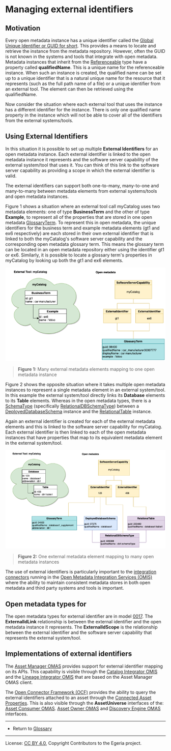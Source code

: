 <!-- SPDX-License-Identifier: CC-BY-4.0 -->
<!-- Copyright Contributors to the Egeria project. -->


# Managing external identifiers

## Motivation

Every open metadata instance has a unique identifier called the
[Global Unique Identifier or GUID for short](../basic-concepts/guid.md).
This provides a means to locate and retrieve the instance from the metadata repository.
However, often the GUID is not known in the systems and tools that integrate
with open metadata.  Metadata instances that inherit from the
[Referenceable](../open-metadata-types/0010-Base-Model.md) type
have a property called **qualifiedName**.  This is a unique name for
the referenceable instance.
When such an instance is created, the qualified name can
be set up to a unique identifier that is a natural unique name for the
resource that it represents (such as the full path name of a file)
or a unique identifier from an external tool.  The element
can then be retrieved using the qualifiedName.

Now consider the situation where each external tool that uses the instance has
a different identifier for the instance.  There is only one qualified name property
in the instance which will not be able to cover all of the identifiers from
the external systems/tools.

## Using External Identifiers

In this situation it is possible to set up multiple **External Identifiers**
for an open metadata instance.
Each external identifier is linked to the open metadata instance it represents
and the software server capability of the external system/tool that uses it.
You can think of this link to the software server capability as providing a scope
in which the external identifier is valid.

The external identifiers can support both one-to-many, many-to-one and many-to-many
between metadata elements from external systems/tools and open metadata instances.

Figure 1 shows a situation where an external tool
call myCatalog uses two metadata elements:
one of type **BusinessTerm** and the other of type **Example**, to represent all of the
properties that are stored in one open metadata
[GlossaryTerm](../open-metadata-types/0330-Terms.md).
To represent this in open metadata, the unique identifiers for the business term and
example metadata elements
(gt1 and ex6 respectively) are each stored in their own external identifier
that is linked to both the myCatalog's software server capability and
the corresponding open metadata glossary term.  This means the
glossary term can be located in an open metadata repository
either using the identifier gt1 or ex6.
Similarly, it is possible to locate a glossary term's properties in myCatalog
by looking up both the gt1 and ex6 elements.


![Figure 1](external-identifiers-many-to-one-mapping.png#pagewidth)
> **Figure 1:** Many external metadata elements mapping to one open metadata instance


Figure 2 shows the opposite situation where it takes multiple open metadata
instances to represent a single metadata element in an external system/tool.
In this example the external system/tool directly links its **Database**
elements to its **Table** elements.  Whereas in the open metadata types,
there is a [SchemaType](../open-metadata-types/0501-Schema-Elements.md)
(specifically
[RelationalDBSchemaType](../open-metadata-types/0534-Relational-Schemas.md)) between a
[DeployedDatabaseSchema](../open-metadata-types/0534-Relational-Schemas.md)
instance and the
[RelationalTable](../open-metadata-types/0534-Relational-Schemas.md) instance.

Again an external identifier is created for each of the external metadata elements
and this is linked to the software server capability for myCatalog.
Each external identifier is then linked to each of the open metadata instances that have properties that map to its
equivalent metadata element in the external system/tool.

![Figure 2](external-identifiers-one-to-many-mapping.png#pagewidth)
> **Figure 2:** One external metadata element mapping to many open metadata instances

The use of external identifiers is particularly important to the
[integration connectors](../../../open-metadata-implementation/governance-servers/integration-daemon-services/docs/integration-connector.md) running in the
[Open Metadata Integration Services (OMIS)](../../../open-metadata-implementation/integration-services)
where the ability to maintain consistent metadata stores in both open metadata and third party systems
and tools is important.

## Open metadata types for 

The open metadata types for external identifier are in 
model [0017](../open-metadata-types/0017-External-Identifiers.md).
The **ExternalIdLink** relationship
is between the external identifier and the open metadata instance it represents.
The **ExternalIdScope** is the relationship between the external identifier and the
software server capability that represents the external system/tool.

## Implementations of external identifiers

The [Asset Manager OMAS](../../../open-metadata-implementation/access-services/asset-manager)
provides support for external identifier mapping on its APIs.
This capability is visible through the 
[Catalog Integrator OMIS](../../../open-metadata-implementation/integration-services/catalog-integrator)
and the [Lineage Integrator OMIS](../../../open-metadata-implementation/integration-services/lineage-integrator)
that are based on the Asset Manager OMAS client.

The [Open Connector Framework (OCF)](../../../open-metadata-implementation/frameworks/open-connector-framework)
provides the ability to query the external identifiers attached to an asset
through the 
[Connected Asset Properties](../../../open-metadata-implementation/frameworks/open-connector-framework/docs/concepts/connected-asset-properties.md).
This is also visible through the **AssetUniverse** interfaces of the:
[Asset Consumer OMAS](../../../open-metadata-implementation/access-services/asset-consumer).
[Asset Owner OMAS](../../../open-metadata-implementation/access-services/asset-owner) and
[Discovery Engine OMAS](../../../open-metadata-implementation/access-services/discovery-engine) interfaces.

 

----
* Return to [Glossary](../open-metadata-glossary.md)


----
License: [CC BY 4.0](https://creativecommons.org/licenses/by/4.0/),
Copyright Contributors to the Egeria project.